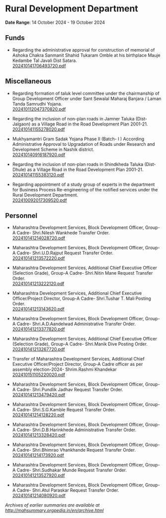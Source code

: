 # Rural Development Department

**Date Range**: 14 October 2024 - 19 October 2024


## Funds
- Regarding the administrative approval for construction of memorial of  Ashoka Chakra Sanmanit Shahid  Tukaram Omble at his birthplace Mauje Kedambe Tal Javali Dist Satara.\
  [202410141706493720.pdf](https://gr.maharashtra.gov.in/Site/Upload/Government%20Resolutions/English/202410141706493720.pdf)

## Miscellaneous
- Regarding formation of taluk level committee under the chairmanship of Group Development Officer under  Sant Sewalal Maharaj Banjara / Laman Tanda Samrudhi Yojana.\
  [202410112047370820.pdf](https://gr.maharashtra.gov.in/Site/Upload/Government%20Resolutions/English/202410112047370820.pdf)

- Regarding the inclusion of non-plan roads in Jamner Taluka (Dist-Jalgaon)  as a Village Road in the Road Development Plan 2001-21.\
  [202410141155278020.pdf](https://gr.maharashtra.gov.in/Site/Upload/Government%20Resolutions/English/202410141155278020.pdf)

- Mukhyamantri Gram Sadak Yojana Phase II  (Batch- I )                 According Administrative Approval to Upgradation of Roads under Research and                   Development Scheme in Nashik district.\
  [202410140916187920.pdf](https://gr.maharashtra.gov.in/Site/Upload/Government%20Resolutions/English/202410140916187920.pdf)

- Regarding the inclusion of non-plan roads in Shindkheda Taluka (Dist-Dhule)  as a Village Road in the Road Development Plan 2001-21.\
  [202410141155383120.pdf](https://gr.maharashtra.gov.in/Site/Upload/Government%20Resolutions/English/202410141155383120.pdf)

- Regarding appointment of a study group of experts in the department for Business Process Re-engineering of the notified services under the Rural Development Department.\
  [202410092017309520.pdf](https://gr.maharashtra.gov.in/Site/Upload/Government%20Resolutions/English/202410092017309520.pdf)

## Personnel
- Maharashtra Development Services, Block Development Officer, Group-A Cadre- Shri.Nilesh Wankhede Transfer Order.\
  [202410141214028720.pdf](https://gr.maharashtra.gov.in/Site/Upload/Government%20Resolutions/English/202410141214028720.pdf)

- Maharashtra Development Services, Block Development Officer, Group-A Cadre- Shri.U.D.Rajput Request Transfer Order.\
  [202410141213572220.pdf](https://gr.maharashtra.gov.in/Site/Upload/Government%20Resolutions/English/202410141213572220.pdf)

- Maharashtra Development Services, Additional Chief Executive Officer (Selection Grade), Group-A Cadre- Shri.Nitin Mane Request Transfer Order.\
  [202410141213222120.pdf](https://gr.maharashtra.gov.in/Site/Upload/Government%20Resolutions/English/202410141213222120.pdf)

- Maharashtra Development Services, Additional Chief Executive Officer/Project Director, Group-A Cadre- Shri.Tushar T. Mali Posting Order.\
  [202410141213143620.pdf](https://gr.maharashtra.gov.in/Site/Upload/Government%20Resolutions/English/202410141213143620.pdf)

- Maharashtra Development Services, Block Development Officer, Group-A Cadre- Shri.A.D.Aandelwad Administrative Transfer Order.\
  [202410141213377820.pdf](https://gr.maharashtra.gov.in/Site/Upload/Government%20Resolutions/English/202410141213377820.pdf)

- Maharashtra Development Services, Additional Chief Executive Officer (Selection Grade), Group-A Cadre- Shri.Manik Dive Posting Order.\
  [202410141213267720.pdf](https://gr.maharashtra.gov.in/Site/Upload/Government%20Resolutions/English/202410141213267720.pdf)

- Transfer of Maharashtra Development Services, Additional Chief Executive Officer/Project Director, Group-A Cadre officer as per assembly election-2024- Shrim.Rashmi Khandekar\
  [202410151105220020.pdf](https://gr.maharashtra.gov.in/Site/Upload/Government%20Resolutions/English/202410151105220020.pdf)

- Maharashtra Development Services, Block Development Officer, Group-A Cadre- Shri.Pundlik Jadhav Request Transfer Order.\
  [202410141213479420.pdf](https://gr.maharashtra.gov.in/Site/Upload/Government%20Resolutions/English/202410141213479420.pdf)

- Maharashtra Development Services, Block Development Officer, Group-A Cadre- Shri.S.G.Kamble Request Transfer Order.\
  [202410141214128220.pdf](https://gr.maharashtra.gov.in/Site/Upload/Government%20Resolutions/English/202410141214128220.pdf)

- Maharashtra Development Services, Block Development Officer, Group-A Cadre- Shri.D.B.Harinkhede Administrative Transfer Order.\
  [202410141213328420.pdf](https://gr.maharashtra.gov.in/Site/Upload/Government%20Resolutions/English/202410141213328420.pdf)

- Maharashtra Development Services, Block Development Officer, Group-A Cadre- Shri.Bhimrao Vhankhande Request Transfer Order.\
  [202410141214173920.pdf](https://gr.maharashtra.gov.in/Site/Upload/Government%20Resolutions/English/202410141214173920.pdf)

- Maharashtra Development Services, Block Development Officer, Group-A Cadre- Shri.Sudhakar Munde Request Transfer Order.\
  [202410141213527920.pdf](https://gr.maharashtra.gov.in/Site/Upload/Government%20Resolutions/English/202410141213527920.pdf)

- Maharashtra Development Services, Block Development Officer, Group-A Cadre- Shri.Atul Paraskar Request Transfer Order.\
  [202410141214080920.pdf](https://gr.maharashtra.gov.in/Site/Upload/Government%20Resolutions/English/202410141214080920.pdf)


*Archives of earlier summaries are available at http://mahsummary.orgpedia.in/en/archive.html*